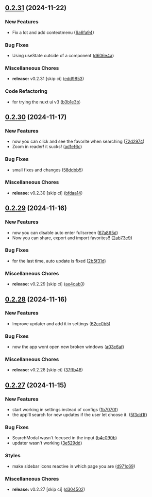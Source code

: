 ## [0.2.31](https://github.com/manga-you-know/desktop/compare/v0.2.30...v0.2.31) (2024-11-22)


### New Features

* Fix a lot and add contextmenu ([6a6fa94](https://github.com/manga-you-know/desktop/commit/6a6fa9423d7da03d6cb0ea2615fb06cb70a7a344))


### Bug Fixes

* Using useState outside of a component ([d606e4a](https://github.com/manga-you-know/desktop/commit/d606e4adee791b6510523a73ecce11973a7aa7f9))


### Miscellaneous Chores

* **release:** v0.2.31 [skip ci] ([edd9853](https://github.com/manga-you-know/desktop/commit/edd9853f5ab747365ce7742d77e4c2a490a0c5c3))


### Code Refactoring

* for trying the nuxt ui v3 ([b3b1e3b](https://github.com/manga-you-know/desktop/commit/b3b1e3b482d4bf74f07dbf2c891ae2161e7f9b1b))

## [0.2.30](https://github.com/manga-you-know/desktop/compare/v0.2.29...v0.2.30) (2024-11-17)


### New Features

* now you can click and see the favorite when searching ([72d2974](https://github.com/manga-you-know/desktop/commit/72d29748d22fb03730bb1b681bdffbc13fb2be69))
* Zoom in reader! it sucks! ([ad1ef6c](https://github.com/manga-you-know/desktop/commit/ad1ef6c0e60daf2e14db9abfdf160256e6c8ac1c))


### Bug Fixes

* small fixes and changes ([58ddbb5](https://github.com/manga-you-know/desktop/commit/58ddbb5c83d454d906dfdd9ad0bc02aaa4350fb4))


### Miscellaneous Chores

* **release:** v0.2.30 [skip ci] ([bfdaa14](https://github.com/manga-you-know/desktop/commit/bfdaa141480baee7b0ec07c188c56901c14ebfca))

## [0.2.29](https://github.com/manga-you-know/desktop/compare/v0.2.28...v0.2.29) (2024-11-16)


### New Features

* now you can disable auto enter fullscreen ([67a865d](https://github.com/manga-you-know/desktop/commit/67a865d1f5ed9f77e0e82f35c3babac38c0e6014))
* Now you can share, export and import favorites!! ([2ab73e9](https://github.com/manga-you-know/desktop/commit/2ab73e99f140e5ae92872da7a62fcfd47d6c84d4))


### Bug Fixes

* for the last time, auto update is fixed ([2b5f31d](https://github.com/manga-you-know/desktop/commit/2b5f31dcf80d57f1652b7aedb22479f507ff3a1e))


### Miscellaneous Chores

* **release:** v0.2.29 [skip ci] ([ae4cab0](https://github.com/manga-you-know/desktop/commit/ae4cab0f52787b79caaf0c8f6608b1b7be0406d1))

## [0.2.28](https://github.com/manga-you-know/desktop/compare/v0.2.27...v0.2.28) (2024-11-16)


### New Features

* Improve updater  and add it in settings ([62cc0b5](https://github.com/manga-you-know/desktop/commit/62cc0b5606a46be788d25f66cd703d6637b4397d))


### Bug Fixes

* now the app wont open new broken windows ([a03c6af](https://github.com/manga-you-know/desktop/commit/a03c6af64abcb577138267a2efd7660a62798a05))


### Miscellaneous Chores

* **release:** v0.2.28 [skip ci] ([37ffb48](https://github.com/manga-you-know/desktop/commit/37ffb48ceb2226264b36e16be371ee065f2e03da))

## [0.2.27](https://github.com/manga-you-know/desktop/compare/v0.2.26...v0.2.27) (2024-11-15)


### New Features

* start working in settings instead of configs ([1b7070f](https://github.com/manga-you-know/desktop/commit/1b7070f153208d028d5e5e05bb21b39ed7602f8e))
* the app'll search for new updates if the user let choose it. ([5f3dd1f](https://github.com/manga-you-know/desktop/commit/5f3dd1f9b615d44b647dd4aa2dae948b15ea3d79))


### Bug Fixes

* SearchModal wasn't focused in the input ([b4c090b](https://github.com/manga-you-know/desktop/commit/b4c090bf29c38d1418036f4502f77783f0b2bc75))
* updater wasn't working ([3e529dd](https://github.com/manga-you-know/desktop/commit/3e529dd12662295ffd7c156abc006ad64c28463e))


### Styles

* make sidebar icons reactive in which page you are ([d971c69](https://github.com/manga-you-know/desktop/commit/d971c69230a696d21ab083ed7a787d952e591c9f))


### Miscellaneous Chores

* **release:** v0.2.27 [skip ci] ([d304502](https://github.com/manga-you-know/desktop/commit/d304502aac978e9f33314533165206cd228de8ad))

